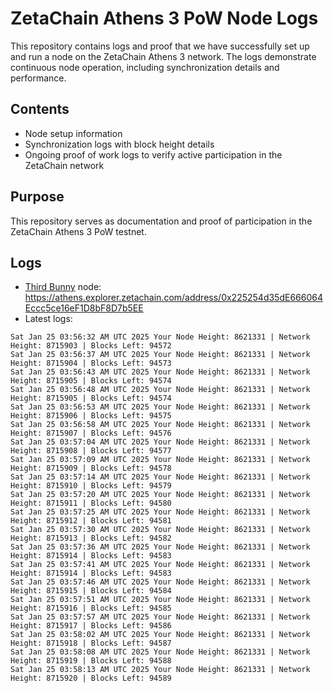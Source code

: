 # ZetaChain Athens 3 PoW Node Logs
This repository contains logs and proof that we have successfully set up and run a node on the ZetaChain Athens 3 network. The logs demonstrate continuous node operation, including synchronization details and performance.

## Contents
- Node setup information
- Synchronization logs with block height details
- Ongoing proof of work logs to verify active participation in the ZetaChain network

## Purpose
This repository serves as documentation and proof of participation in the ZetaChain Athens 3 PoW testnet.

## Logs

- [Third Bunny](https://thirdbunny.xyz/) node: https://athens.explorer.zetachain.com/address/0x225254d35dE666064Eccc5ce16eF1D8bF8D7b5EE
- Latest logs:
```
Sat Jan 25 03:56:32 AM UTC 2025 Your Node Height: 8621331 | Network Height: 8715903 | Blocks Left: 94572
Sat Jan 25 03:56:37 AM UTC 2025 Your Node Height: 8621331 | Network Height: 8715904 | Blocks Left: 94573
Sat Jan 25 03:56:43 AM UTC 2025 Your Node Height: 8621331 | Network Height: 8715905 | Blocks Left: 94574
Sat Jan 25 03:56:48 AM UTC 2025 Your Node Height: 8621331 | Network Height: 8715905 | Blocks Left: 94574
Sat Jan 25 03:56:53 AM UTC 2025 Your Node Height: 8621331 | Network Height: 8715906 | Blocks Left: 94575
Sat Jan 25 03:56:58 AM UTC 2025 Your Node Height: 8621331 | Network Height: 8715907 | Blocks Left: 94576
Sat Jan 25 03:57:04 AM UTC 2025 Your Node Height: 8621331 | Network Height: 8715908 | Blocks Left: 94577
Sat Jan 25 03:57:09 AM UTC 2025 Your Node Height: 8621331 | Network Height: 8715909 | Blocks Left: 94578
Sat Jan 25 03:57:14 AM UTC 2025 Your Node Height: 8621331 | Network Height: 8715910 | Blocks Left: 94579
Sat Jan 25 03:57:20 AM UTC 2025 Your Node Height: 8621331 | Network Height: 8715911 | Blocks Left: 94580
Sat Jan 25 03:57:25 AM UTC 2025 Your Node Height: 8621331 | Network Height: 8715912 | Blocks Left: 94581
Sat Jan 25 03:57:30 AM UTC 2025 Your Node Height: 8621331 | Network Height: 8715913 | Blocks Left: 94582
Sat Jan 25 03:57:36 AM UTC 2025 Your Node Height: 8621331 | Network Height: 8715914 | Blocks Left: 94583
Sat Jan 25 03:57:41 AM UTC 2025 Your Node Height: 8621331 | Network Height: 8715914 | Blocks Left: 94583
Sat Jan 25 03:57:46 AM UTC 2025 Your Node Height: 8621331 | Network Height: 8715915 | Blocks Left: 94584
Sat Jan 25 03:57:51 AM UTC 2025 Your Node Height: 8621331 | Network Height: 8715916 | Blocks Left: 94585
Sat Jan 25 03:57:57 AM UTC 2025 Your Node Height: 8621331 | Network Height: 8715917 | Blocks Left: 94586
Sat Jan 25 03:58:02 AM UTC 2025 Your Node Height: 8621331 | Network Height: 8715918 | Blocks Left: 94587
Sat Jan 25 03:58:08 AM UTC 2025 Your Node Height: 8621331 | Network Height: 8715919 | Blocks Left: 94588
Sat Jan 25 03:58:13 AM UTC 2025 Your Node Height: 8621331 | Network Height: 8715920 | Blocks Left: 94589
```
